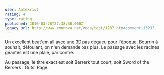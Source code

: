 ```yaml
---
user: Antekrist
rating: 4
type: rating
published: 2010-03-26T22:38:50.000Z
legacy_url: http://www.emunova.net/veda/test/1287.htm#comment-13237
---
```

Un excellent beat'em all avec une 3D pas dégueu pour l'époque. Bourrin à souhait, défoulant, on n'en demande pas plus. Le passage avec les racines géantes est une plaie, par contre.

Au passage, le titre exact est soit Berserk tout court, soit Sword of the Berserk : Guts' Rage.